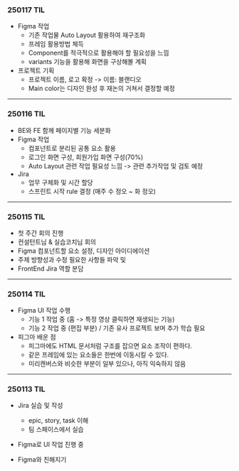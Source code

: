 ### 250117 TIL
- Figma 작업
    - 기존 작업물 Auto Layout 활용하여 재구조화
    - 프레임 활용방법 체득
    - Component를 적극적으로 활용해야 할 필요성을 느낌
    - variants 기능을 활용해 화면을 구상해볼 계획
- 프로젝트 기획
    - 프로젝트 이름, 로고 확정 -> 이름: 블랜디오
    - Main color는 디자인 완성 후 재논의 거쳐서 결정할 예정

---
### 250116 TIL
- BE와 FE 함께 페이지별 기능 세분화
- Figma 작업
    - 컴포넌트로 분리된 공통 요소 활용
    - 로그인 화면 구성, 회원가입 화면 구성(70%)
    - Auto Layout 관련 작업 필요성 느낌 -> 관련 추가작업 및 검토 예정
- Jira
    - 업무 구체화 및 시간 할당
    - 스프린트 시작 rule 결정 (매주 수 정오 ~ 화 정오)

---
### 250115 TIL
- 첫 주간 회의 진행
- 컨설턴트님 & 실습코치님 회의
- Figma 컴포넌트할 요소 설정, 디자인 아이디에이션
- 주제 방향성과 수정 필요한 사항들 파악 및 
- FrontEnd Jira 역할 분담

---
### 250114 TIL
- Figma UI 작업 수행
    - 기능 1 작업 중 (홈 -> 특정 영상 클릭하면 재생되는 기능)
    - 기능 2 작업 중 (편집 부분)  /  기존 유사 프로젝트 보며 추가 학습 필요
- 피그마 배운 점
    - 피그마에도 HTML 문서처럼 구조를 잡으면 요소 조작이 편하다.
    - 같은 프레임에 있는 요소들은 한번에 이동시킬 수 있다.
    - 미리캔버스와 비슷한 부분이 일부 있으나, 아직 익숙하지 않음

---
### 250113 TIL
- Jira 실습 및 작성
    - epic, story, task 이해
    - 팀 스페이스에서 실습

- Figma로 UI 작업 진행 중
- Figma와 친해지기